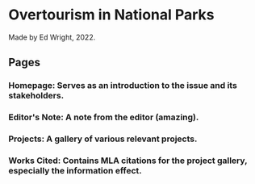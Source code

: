 # Overtourism in National Parks
Made by Ed Wright, 2022.

## Pages

  ### Homepage: Serves as an introduction to the issue and its stakeholders.
  ### Editor's Note: A note from the editor (amazing).
  ### Projects: A gallery of various relevant projects.
  ### Works Cited: Contains MLA citations for the project gallery, especially the information effect.



